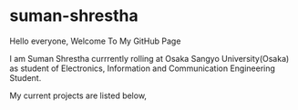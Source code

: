 # suman-shrestha
Hello everyone,
Welcome To My GitHub Page

I am Suman Shrestha currrently rolling at Osaka Sangyo University(Osaka) as student of Electronics, Information and Communication Engineering Student.

My current projects are listed below,
